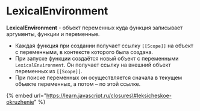 # LexicalEnvironment

**LexicalEnvironment** - объект переменных куда функция записывает аргументы, функции и переменные.

* Каждая функция при создании получает ссылку `[[Scope]]` на объект с переменными, в контексте которого была создана.
* При запуске функции создаётся новый объект с переменными `LexicalEnvironment`. Он получает ссылку на внешний объект переменных из `[[Scope]]`.
* При поиске переменных он осуществляется сначала в текущем объекте переменных, а потом – по этой ссылке.

{% embed url="https://learn.javascript.ru/closures\#leksicheskoe-okruzhenie" %}



